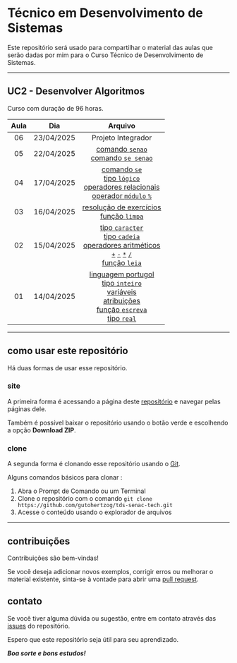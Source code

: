# Técnico em Desenvolvimento de Sistemas
Este repositório será usado para compartilhar o material das aulas que serão dadas por mim para o Curso Técnico de Desenvolvimento de Sistemas.

---

## UC2 - Desenvolver Algoritmos
Curso com duração de 96 horas.

| Aula | Dia | Arquivo |
| :----: | :----: | :----: |
| 06 | 23/04/2025 | Projeto Integrador |
| 05 | 22/04/2025 | [comando `senao`](uc2-desenvolver-algoritmos/uc2-desenvolver-algoritmos/1.portugol/desvios-condicionais.md#comando-se-senao)<br>[comando `se senao`](uc2-desenvolver-algoritmos/uc2-desenvolver-algoritmos/1.portugol/desvios-condicionais.md#comando-se-senao-se) |
| 04 | 17/04/2025 | [comando `se`](uc2-desenvolver-algoritmos/uc2-desenvolver-algoritmos/1.portugol/desvios-condicionais.md#se)<br>[tipo `lógico`](uc2-desenvolver-algoritmos/uc2-desenvolver-algoritmos/1.portugol/tipos.md#tipo-logico)<br>[operadores relacionais](uc2-desenvolver-algoritmos/uc2-desenvolver-algoritmos/1.portugol/operadores-relacionais.md)<br>[operador `módulo` `%`](uc2-desenvolver-algoritmos/uc2-desenvolver-algoritmos/1.portugol/operadores-aritmeticos.md#operação-de-módulo) |
| 03 | 16/04/2025 | [resolução de exercícios](uc2-desenvolver-algoritmos/uc2-desenvolver-algoritmos/1.portugol/tipos.md#exercícios-completos)<br>[função `limpa`](uc2-desenvolver-algoritmos/uc2-desenvolver-algoritmos/1.portugol/entrada-saida.md#limpa) |
| 02 | 15/04/2025 | [tipo `caracter`](uc2-desenvolver-algoritmos/uc2-desenvolver-algoritmos/1.portugol/tipos.md#tipo-caracter)<br>[tipo `cadeia`](uc2-desenvolver-algoritmos/uc2-desenvolver-algoritmos/1.portugol/tipos.md#tipo-cadeia)<br>[operadores aritméticos](uc2-desenvolver-algoritmos/uc2-desenvolver-algoritmos/1.portugol/operadores-aritmeticos.md)<br>[`+`](uc2-desenvolver-algoritmos/uc2-desenvolver-algoritmos/1.portugol/operadores-aritmeticos.md#operação-de-adição) [`-`](uc2-desenvolver-algoritmos/uc2-desenvolver-algoritmos/1.portugol/operadores-aritmeticos.md#operação-de-subtração) [`*`](uc2-desenvolver-algoritmos/uc2-desenvolver-algoritmos/1.portugol/operadores-aritmeticos.md#operação-de-multiplicação) [`/`](uc2-desenvolver-algoritmos/uc2-desenvolver-algoritmos/1.portugol/operadores-aritmeticos.md#operação-de-divisão)<br>[função `leia`](uc2-desenvolver-algoritmos/uc2-desenvolver-algoritmos/1.portugol/entrada-saida.md#leia) |
| 01 | 14/04/2025 | [linguagem portugol](uc2-desenvolver-algoritmos/uc2-desenvolver-algoritmos/1.portugol/linguagem-portugol.md)<br>[tipo `inteiro`](uc2-desenvolver-algoritmos/uc2-desenvolver-algoritmos/1.portugol/tipos.md#tipo-inteiro)<br>[variáveis](uc2-desenvolver-algoritmos/uc2-desenvolver-algoritmos/1.portugol/variaveis-constantes.md#declaração-de-variáveis)<br>[atribuições](uc2-desenvolver-algoritmos/uc2-desenvolver-algoritmos/1.portugol/variaveis-constantes.md#atribuicoes)<br>[função `escreva`](uc2-desenvolver-algoritmos/uc2-desenvolver-algoritmos/1.portugol/entrada-saida.md#escreva)<br>[tipo `real`](uc2-desenvolver-algoritmos/uc2-desenvolver-algoritmos/1.portugol/tipos.md#tipo-real) |

---

## como usar este repositório
Há duas formas de usar esse repositório.

### site
A primeira forma é acessando a página deste [repositório](https://github.com/gutohertzog/tds-senac-tech) e navegar pelas páginas dele.

Também é possível baixar o repositório usando o botão verde e escolhendo a opção **Download ZIP**.

### clone
A segunda forma é clonando esse repositório usando o [Git](https://git-scm.com/).

Alguns comandos básicos para clonar :

1. Abra o Prompt de Comando ou um Terminal
1. Clone o repositório com o comando `git clone https://github.com/gutohertzog/tds-senac-tech.git`
1. Acesse o conteúdo usando o explorador de arquivos

---

## contribuições
Contribuições são bem-vindas!

Se você deseja adicionar novos exemplos, corrigir erros ou melhorar o material existente, sinta-se à vontade para abrir uma [pull request](https://docs.github.com/pt/pull-requests/collaborating-with-pull-requests/proposing-changes-to-your-work-with-pull-requests/about-pull-requests).

## contato
Se você tiver alguma dúvida ou sugestão, entre em contato através das [issues](https://docs.github.com/pt/issues/tracking-your-work-with-issues/using-issues/creating-an-issue) do repositório.

Espero que este repositório seja útil para seu aprendizado.

***Boa sorte e bons estudos!***
